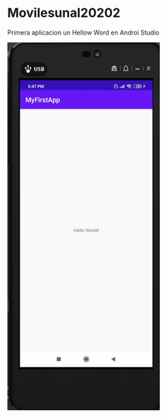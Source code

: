 # Movilesunal20202
Primera aplicacion un Hellow Word en Androi Studio

![alt text](./Image.png "Logo Title Text 1")
